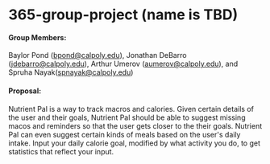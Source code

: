 # 365-group-project (name is TBD)
#### Group Members: 
Baylor Pond (bpond@calpoly.edu), Jonathan DeBarro (jdebarro@calpoly.edu), Arthur Umerov (aumerov@calpoly.edu), and Spruha Nayak(spnayak@calpoly.edu)

#### Proposal: 
Nutrient Pal is a way to track macros and calories. Given certain details of the user and their goals, Nutrient Pal should be able to suggest missing macos and reminders so that the user gets closer to the their goals. Nutrient Pal can even suggest certain kinds of meals based on the user's daily intake. Input your daily calorie goal, modified by what activity you do, to get statistics that reflect your input.
